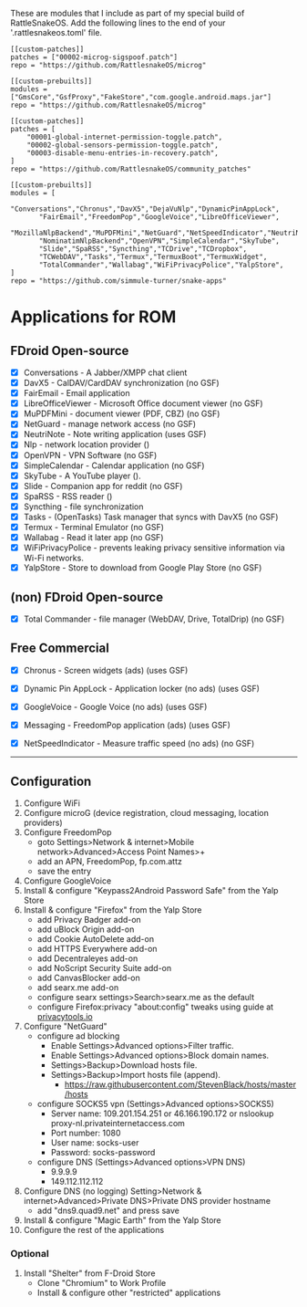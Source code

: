 These are modules that I include as part of my special build of RattleSnakeOS.
Add the following lines to the end of your '.rattlesnakeos.toml' file.

    [[custom-patches]]
    patches = ["00002-microg-sigspoof.patch"]
    repo = "https://github.com/RattlesnakeOS/microg"

    [[custom-prebuilts]]
    modules = ["GmsCore","GsfProxy","FakeStore","com.google.android.maps.jar"]
    repo = "https://github.com/RattlesnakeOS/microg"

    [[custom-patches]]
    patches = [
        "00001-global-internet-permission-toggle.patch",
        "00002-global-sensors-permission-toggle.patch",
        "00003-disable-menu-entries-in-recovery.patch",
    ]
    repo = "https://github.com/RattlesnakeOS/community_patches"

    [[custom-prebuilts]]
    modules = [
           "Conversations","Chronus","DavX5","DejaVuNlp","DynamicPinAppLock",
           "FairEmail","FreedomPop","GoogleVoice","LibreOfficeViewer",
           "MozillaNlpBackend","MuPDFMini","NetGuard","NetSpeedIndicator","NeutriNote",
           "NominatimNlpBackend","OpenVPN","SimpleCalendar","SkyTube",
           "Slide","SpaRSS","Syncthing","TCDrive","TCDropbox",
           "TCWebDAV","Tasks","Termux","TermuxBoot","TermuxWidget",
           "TotalCommander","Wallabag","WiFiPrivacyPolice","YalpStore",
    ]
    repo = "https://github.com/simmule-turner/snake-apps"


# Applications for ROM

## FDroid Open-source
- [x] Conversations - A Jabber/XMPP chat client
- [x] DavX5 - CalDAV/CardDAV synchronization (no GSF)
- [x] FairEmail - Email application
- [x] LibreOfficeViewer - Microsoft Office document viewer (no GSF)
- [x] MuPDFMini - document viewer (PDF, CBZ) (no GSF)
- [x] NetGuard - manage network access (no GSF)
- [x] NeutriNote - Note writing application (uses GSF)
- [x] Nlp - network location provider ()
- [x] OpenVPN - VPN Software (no GSF)
- [x] SimpleCalendar - Calendar application (no GSF)
- [x] SkyTube - A YouTube player ().
- [x] Slide - Companion app for reddit (no GSF)
- [x] SpaRSS - RSS reader ()
- [x] Syncthing - file synchronization
- [x] Tasks - (OpenTasks) Task manager that syncs with DavX5 (no GSF)
- [x] Termux - Terminal Emulator (no GSF)
- [x] Wallabag - Read it later app (no GSF)
- [x] WiFiPrivacyPolice - prevents leaking privacy sensitive information via Wi-Fi networks.
- [x] YalpStore - Store to download from Google Play Store (no GSF)

## (non) FDroid Open-source
- [x] Total Commander - file manager (WebDAV, Drive, TotalDrip) (no GSF)

## Free Commercial
- [x] Chronus - Screen widgets (ads) (uses GSF)
- [x] Dynamic Pin AppLock - Application locker (no ads) (uses GSF)
- [x] GoogleVoice - Google Voice (no ads) (uses GSF)
- [x] Messaging - FreedomPop application (ads) (uses GSF)
- [x] NetSpeedIndicator - Measure traffic speed (no ads) (no GSF)


***
## Configuration

1. Configure WiFi 
1. Configure microG (device registration, cloud messaging, location providers)
1. Configure FreedomPop
     - goto Settings>Network & internet>Mobile network>Advanced>Access Point Names>+
     - add an APN, FreedomPop, fp.com.attz
     - save the entry
1. Configure GoogleVoice
1. Install & configure "Keypass2Android Password Safe" from the Yalp Store
1. Install & configure "Firefox" from the Yalp Store
     - add Privacy Badger add-on
     - add uBlock Origin add-on
     - add Cookie AutoDelete add-on
     - add HTTPS Everywhere add-on
     - add Decentraleyes add-on
     - add NoScript Security Suite add-on
     - add CanvasBlocker add-on
     - add searx.me add-on
     - configure searx settings>Search>searx.me as the default
     - configure Firefox:privacy "about:config" tweaks using guide at [privacytools.io](https://www.privacytools.io/)
1. Configure "NetGuard"
     - configure ad blocking
          - Enable Settings>Advanced options>Filter traffic.
          - Enable Settings>Advanced options>Block domain names.
          - Settings>Backup>Download hosts file.
          - Settings>Backup>Import hosts file (append).
               - https://raw.githubusercontent.com/StevenBlack/hosts/master/hosts
     - configure SOCKS5 vpn (Settings>Advanced options>SOCKS5)
          - Server name: 109.201.154.251 or 46.166.190.172 or nslookup proxy-nl.privateinternetaccess.com
          - Port number: 1080
          - User name: socks-user
          - Password: socks-password
      - configure DNS (Settings>Advanced options>VPN DNS)
           - 9.9.9.9
           - 149.112.112.112
1. Configure DNS (no logging) Setting>Network & internet>Advanced>Private DNS>Private DNS provider hostname
     - add "dns9.quad9.net" and press save
1. Install & configure "Magic Earth" from the Yalp Store
1. Configure the rest of the applications

### Optional
1. Install "Shelter" from F-Droid Store
     - Clone "Chromium" to Work Profile
     - Install & configure other "restricted" applications
